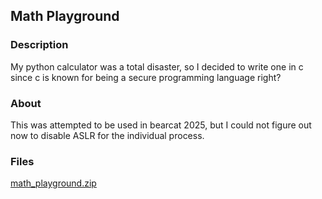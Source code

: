 ## Math Playground
### Description
My python calculator was a total disaster, so I decided to write one in c since c is known for being a secure programming language right?
### About
This was attempted to be used in bearcat 2025, but I could not figure out now to disable ASLR for the individual process.
### Files
[math_playground.zip](math_playground.zip)
